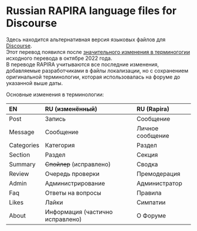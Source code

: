 Russian RAPIRA language files for Discourse
=========================================

Здесь находится альтернативная версия языковых файлов для [Discourse](https://github.com/discourse/discourse).  
Этот перевод появился после [значительного изменения в терминогогии](https://meta.discourse.org/t/quality-of-russian-translation/246837) исходного перевода в октябре 2022 года.  
В переводе RAPIRA учитываются все последние изменения, добавляемые разработчиками в файлы локализации, но с сохранением оригинальной терминологии, которая использовалась на форуме до указанной выше даты.

Основные изменения в терминологии:

| EN         | RU (изменённый)                  | RU (Rapira)      |
| :--------- | :------------------------------- | :--------------- |
| Post       | Запись                           | Сообщение        |
| Message    | Сообщение                        | Личное сообщение |
| Categories | Категория                        | Раздел           |
| Section    | Раздел                           | Секция           |
| Summary    | ~~Спойлер~~ (исправлено)         | Сводка           |
| Review     | Очередь проверки                 | Премодерация     |
| Admin      | Администрирование                | Администратор    |
| Faq        | Ответы на вопросы                | Правила          |
| Likes      | Лайки                            | Симпатии         |
| About      | Информация (частично исправлено) | О Форуме         |
